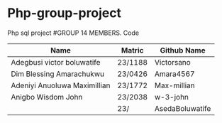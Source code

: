 # Php-group-project
Php sql project
#GROUP 14 MEMBERS.
Code

| Name | Matric | Github Name |
|---|---|---|
| Adegbusi victor boluwatife | 23/1188 | Victorsano |
| Dim Blessing Amarachukwu  | 23/0426 | Amara4567 |
| Adeniyi Anuoluwa Maximillian | 23/1772 | Max-millian |  
| Anigbo Wisdom John | 23/2038 | w-3-john |
|  | 23/ | AsedaBoluwatife |

